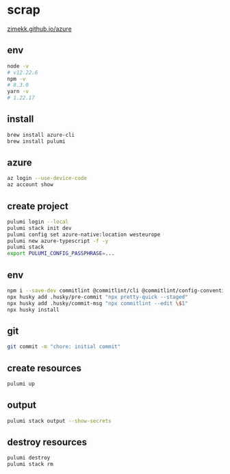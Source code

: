 # scrap

[zimekk.github.io/azure](https://zimekk.github.io/azure)

## env

```sh
node -v
# v12.22.6
npm -v
# 8.3.0
yarn -v
# 1.22.17
```

## install

```sh
brew install azure-cli
brew install pulumi
```

## azure

```sh
az login --use-device-code
az account show
```

## create project

```sh
pulumi login --local
pulumi stack init dev
pulumi config set azure-native:location westeurope
pulumi new azure-typescript -f -y
pulumi stack
export PULUMI_CONFIG_PASSPHRASE=...
```

## env

```sh
npm i --save-dev commitlint @commitlint/cli @commitlint/config-conventional husky prettier pretty-quick
npx husky add .husky/pre-commit "npx pretty-quick --staged"
npx husky add .husky/commit-msg "npx commitlint --edit \$1"
npx husky install
```

## git

```sh
git commit -m "chore: initial commit"
```

## create resources

```sh
pulumi up
```

## output

```sh
pulumi stack output --show-secrets
```

## destroy resources

```sh
pulumi destroy
pulumi stack rm
```
